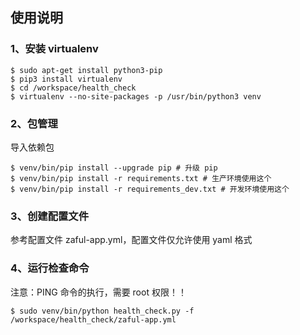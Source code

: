 ## 使用说明

### 1、安装 virtualenv

```shell
$ sudo apt-get install python3-pip
$ pip3 install virtualenv
$ cd /workspace/health_check
$ virtualenv --no-site-packages -p /usr/bin/python3 venv
```

### 2、包管理

导入依赖包

```shell
$ venv/bin/pip install --upgrade pip # 升级 pip
$ venv/bin/pip install -r requirements.txt # 生产环境使用这个
$ venv/bin/pip install -r requirements_dev.txt # 开发环境使用这个
```

### 3、创建配置文件

参考配置文件 zaful-app.yml，配置文件仅允许使用 yaml 格式

### 4、运行检查命令

注意：PING 命令的执行，需要 root 权限！！

```
$ sudo venv/bin/python health_check.py -f /workspace/health_check/zaful-app.yml
```
